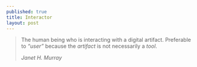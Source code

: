 ```yaml
---
published: true
title: Interactor
layout: post
---
```


<blockquote>
  <p>
    The human being who is interacting with a digital artifact. Preferable to <em>“user”</em> because the <em>artifact</em> is not necessarily a <em>tool</em>.
  </p>
  <footer><cite title="Janet H. Murray">Janet H. Murray</cite></footer>
</blockquote>